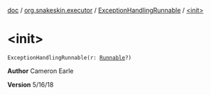 [doc](../../index.md) / [org.snakeskin.executor](../index.md) / [ExceptionHandlingRunnable](index.md) / [&lt;init&gt;](./-init-.md)

# &lt;init&gt;

`ExceptionHandlingRunnable(r: `[`Runnable`](http://docs.oracle.com/javase/6/docs/api/java/lang/Runnable.html)`?)`

**Author**
Cameron Earle

**Version**
5/16/18

